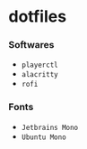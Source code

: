 # dotfiles


### Softwares
- `playerctl`
- `alacritty`
- `rofi`

### Fonts
- `Jetbrains Mono`
- `Ubuntu Mono`
